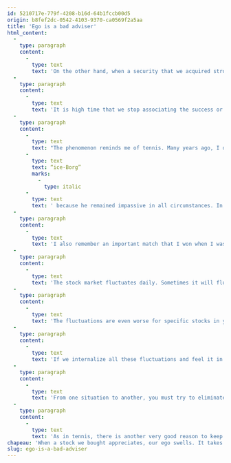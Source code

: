 ```yaml
---
id: 5210717e-779f-4208-b16d-64b1fccb00d5
origin: b8fef2dc-0542-4103-9370-ca0569f2a5aa
title: 'Ego is a bad adviser'
html_content:
  -
    type: paragraph
    content:
      -
        type: text
        text: 'On the other hand, when a security that we acquired strongly corrects, our ego takes it in an equally personal way. A fall in the price of a security is automatically associated with a “loss”, which is then associated with a “failure”. An investor in that situation will tend to throw in the towel and say that the stock market is not for him. If he stays in the market, he might become overly cautious.'
  -
    type: paragraph
    content:
      -
        type: text
        text: 'It is high time that we stop associating the success or failure of our investments with the short-term fluctuations of our portfolio or of a few securities in our portfolio.'
  -
    type: paragraph
    content:
      -
        type: text
        text: "The phenomenon reminds me of tennis. Many years ago, I decided to try to remain as phlegmatic as possible during a tennis match. I try to remain impassive, both when things are going well and I've just made a good move, and when things are going badly, and I've just made a big mistake. A tennis match is long (especially at my age!) and I think it's important to conserve your emotional energies by eliminating overreactions. When I was young, my idol was Bjorn Borg, who we called "
      -
        type: text
        text: “ice-Borg”
        marks:
          -
            type: italic
      -
        type: text
        text: ' because he remained impassive in all circumstances. In addition to conserving energy, staying calm helps you stay clear-headed and make better decisions during tense moments in a game.'
  -
    type: paragraph
    content:
      -
        type: text
        text: 'I also remember an important match that I won when I was young. I was so happy to have won that I celebrated loudly after the game. Consequently, I found myself completely mentally drained during the match that followed a few hours later, a match that I lost outright.'
  -
    type: paragraph
    content:
      -
        type: text
        text: 'The stock market fluctuates daily. Sometimes it will fluctuate wildly, up, or down. Imagine the investor who gets carried away every time the stock market goes up by 1% or 2% or who despairs every time the opposite occurs. He has not finished expending emotional energy! Is he well placed to make objective decisions under such conditions?'
  -
    type: paragraph
    content:
      -
        type: text
        text: 'The fluctuations are even worse for specific stocks in your portfolio. Take for example a stock as defensive and conservative as Royal Bank, the largest company in the Canadian market: its stock has fluctuated between $105.10 and $149.60 over the past 12 months!'
  -
    type: paragraph
    content:
      -
        type: text
        text: 'If we internalize all these fluctuations and feel it in a personal way, we will not be done going through an emotional roller coaster. It is not because one of our stocks appreciates that we are right, and it is not because another loses value that we are wrong.'
  -
    type: paragraph
    content:
      -
        type: text
        text: 'From one situation to another, you must try to eliminate all emotion and focus on your decision-making process. Go back to the reasons why you bought a stock: are they less, or even more valid than at the time of its initial purchase? Have there been any recent developments that might warrant the stock rising or falling?'
  -
    type: paragraph
    content:
      -
        type: text
        text: 'As in tennis, there is another very good reason to keep calm on the stock market: it allows us to objectively analyze our mistakes and learn from them. By dissociating our ego from the return obtained from a stock, we give ourselves the opportunity to learn and make better decisions.'
chapeau: 'When a stock we bought appreciates, our ego swells. It takes all the credit for success when, most of the time, it is mostly luck. This unwarranted sense of confidence often leads to excessive risk taking by the investor and eventual failure.'
slug: ego-is-a-bad-adviser
---
```

